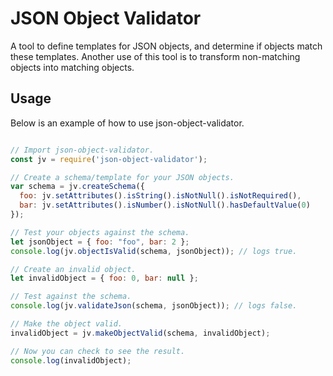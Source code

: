 # <b>JSON Object Validator</b>
A tool to define templates for JSON objects, and determine if objects match these templates. Another use of this tool is to transform non-matching objects into matching objects.
## <b>Usage</b>
Below is an example of how to use json-object-validator.

```javascript

// Import json-object-validator.
const jv = require('json-object-validator');

// Create a schema/template for your JSON objects.
var schema = jv.createSchema({
  foo: jv.setAttributes().isString().isNotNull().isNotRequired(),
  bar: jv.setAttributes().isNumber().isNotNull().hasDefaultValue(0)
});

// Test your objects against the schema.
let jsonObject = { foo: "foo", bar: 2 };
console.log(jv.objectIsValid(schema, jsonObject)); // logs true.

// Create an invalid object.
let invalidObject = { foo: 0, bar: null };

// Test against the schema.
console.log(jv.validateJson(schema, jsonObject)); // logs false.

// Make the object valid.
invalidObject = jv.makeObjectValid(schema, invalidObject);

// Now you can check to see the result.
console.log(invalidObject);

```
